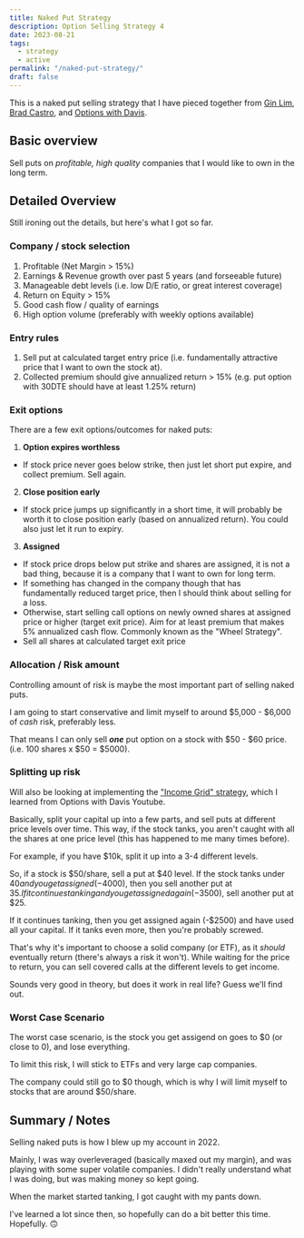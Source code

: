 ```yaml
---
title: Naked Put Strategy
description: Option Selling Strategy 4
date: 2023-08-21
tags:
  - strategy
  - active
permalink: "/naked-put-strategy/"
draft: false
---
```


This is a naked put selling strategy that I have pieced together from <a href="https://www.passiveseeds.com">Gin Lim</a>, <a href="https://great-option-trading-strategies.com/">Brad Castro</a>, and [Options with Davis](https://www.youtube.com/@optionswithdavis).

## Basic overview
Sell puts on *profitable, high quality* companies that I would like to own in the long term.

## Detailed Overview
Still ironing out the details, but here's what I got so far.

### Company / stock selection
1. Profitable (Net Margin > 15%)
2. Earnings & Revenue growth over past 5 years (and forseeable future)
3. Manageable debt levels (i.e. low D/E ratio, or great interest coverage)
4. Return on Equity > 15%
5. Good cash flow / quality of earnings
6. High option volume (preferably with weekly options available)

### Entry rules
1. Sell put at calculated target entry price (i.e. fundamentally attractive price that I want to own the stock at). 
2. Collected premium should give annualized return > 15% (e.g. put option with 30DTE should have at least 1.25% return)


### Exit options
There are a few exit options/outcomes for naked puts:

1. **Option expires worthless**
- If stock price never goes below strike, then just let short put expire, and collect premium.  Sell again.

2. **Close position early** 
- If stock price jumps up significantly in a short time, it will probably be worth it to close position early (based on annualized return). You could also just let it run to expiry.

3. **Assigned** 
- If stock price drops below put strike and shares are assigned, it is not a bad thing, because it is a company that I want to own for long term.  
- If something has changed in the company though that has fundamentally reduced target price, then I should think about selling for a loss.
- Otherwise, start selling call options on newly owned shares at assigned price or higher (target exit price).  Aim for at least premium that makes 5% annualized cash flow.  Commonly known as the "Wheel Strategy".
- Sell all shares at calculated target exit price

### Allocation / Risk amount
Controlling amount of risk is maybe the most important part of selling naked puts.

I am going to start conservative and limit myself to around $5,000 - $6,000 of *cash* risk, preferably less.

That means I can only sell ***one*** put option on a stock with $50 - $60 price. (i.e. 100 shares x $50 = $5000).

### Splitting up risk

Will also be looking at implementing the ["Income Grid" strategy](https://www.youtube.com/watch?v=c9RbaekCPt4), which I learned from Options with Davis Youtube.

Basically, split your capital up into a few parts, and sell puts at different price levels over time.  This way, if the stock tanks, you aren't caught with all the shares at one price level (this has happened to me many times before).

For example, if you have $10k, split it up into a 3-4 different levels.  

So, if a stock is $50/share, sell a put at $40 level.  If the stock tanks under $40 and you get assigned (-$4000), then you sell another put at $35.  If it continues tanking and you get assigned again (-$3500), sell another put at $25.  

If it continues tanking, then you get assigned again (-$2500) and have used all your capital.  If it tanks even more, then you're probably screwed.

That's why it's important to choose a solid company (or ETF), as it *should* eventually return (there's always a risk it won't).  While waiting for the price to return, you can sell covered calls at the different levels to get income.

Sounds very good in theory, but does it work in real life?  Guess we'll find out.

### Worst Case Scenario
The worst case scenario, is the stock you get assigend on goes to $0 (or close to 0), and lose everything.

To limit this risk, I will stick to ETFs and very large cap companies. 

The company could still go to $0 though, which is why I will limit myself to stocks that are around $50/share.  

## Summary / Notes
Selling naked puts is how I blew up my account in 2022.  

Mainly, I was way overleveraged (basically maxed out my margin), and was playing with some super volatile companies.  I didn't really understand what I was doing, but was making money so kept going.

When the market started tanking, I got caught with my pants down.

I've learned a lot since then, so hopefully can do a bit better this time. Hopefully. 🙃
